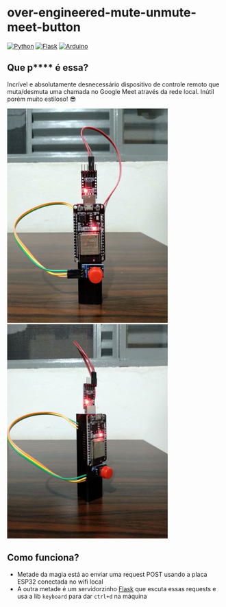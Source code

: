 # over-engineered-mute-unmute-meet-button

[![Python](https://img.shields.io/badge/python-%2314354C.svg?style=flat&logo=python&logoColor=white)](https://www.python.org/)
[![Flask](https://img.shields.io/badge/flask-%23000.svg?style=flat&logo=flask&logoColor=white)](https://flask.palletsprojects.com/en/2.0.x/)
[![Arduino](https://img.shields.io/badge/-Arduino-00979D?style=flat&logo=Arduino&logoColor=white)](https://www.arduino.cc/)

## Que p**** é essa?

Incrível e absolutamente desnecessário dispositivo de controle remoto que muta/desmuta uma chamada no Google Meet através da rede local. Inútil porém muito estiloso! :sunglasses:

<img src="images/front.jpg" height="500"/> <img src="images/side.jpg" height="500"/>

## Como funciona?

- Metade da magia está ao enviar uma request POST usando a placa ESP32 conectada no wifi local
- A outra metade é um servidorzinho [Flask](https://flask.palletsprojects.com/en/2.0.x/) que escuta essas requests e usa a lib `keyboard` para dar `ctrl+d` na máquina
